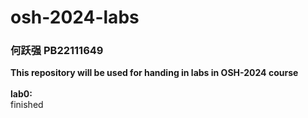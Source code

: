 # osh-2024-labs
### 何跃强 PB22111649
**This repository will be used for handing in labs in OSH-2024 course**\
\
**lab0:**\
finished
